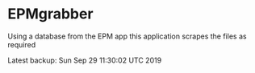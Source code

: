 # EPMgrabber
Using a database from the EPM app this application scrapes the files as required


Latest backup: Sun Sep 29 11:30:02 UTC 2019
